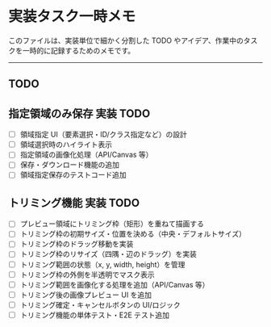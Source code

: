 # 実装タスク一時メモ

このファイルは、実装単位で細かく分割した TODO やアイデア、作業中のタスクを一時的に記録するためのメモです。

---

## TODO

## 指定領域のみ保存 実装 TODO

- [ ] 領域指定 UI（要素選択・ID/クラス指定など）の設計
- [ ] 領域選択時のハイライト表示
- [ ] 指定領域の画像化処理（API/Canvas 等）
- [ ] 保存・ダウンロード機能の追加
- [ ] 領域指定保存のテストコード追加

## トリミング機能 実装 TODO

- [ ] プレビュー領域にトリミング枠（矩形）を重ねて描画する
- [ ] トリミング枠の初期サイズ・位置を決める（中央・デフォルトサイズ）
- [ ] トリミング枠のドラッグ移動を実装
- [ ] トリミング枠のリサイズ（四隅・辺のドラッグ）を実装
- [ ] トリミング範囲の状態（x, y, width, height）を管理
- [ ] トリミング枠の外側を半透明でマスク表示
- [ ] トリミング範囲を画像化する処理を追加（API/Canvas 等）
- [ ] トリミング後の画像プレビュー UI を追加
- [ ] トリミング確定・キャンセルボタンの UI/ロジック
- [ ] トリミング機能の単体テスト・E2E テスト追加